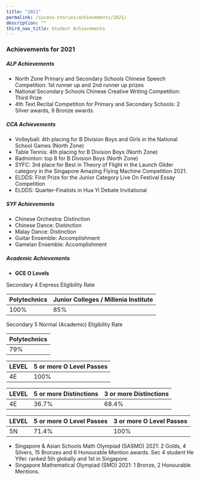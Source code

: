 ```yaml
---
title: "2021"
permalink: /sucess-stories/achievements/2021/
description: ""
third_nav_title: Student Achievements
---
```

### **Achievements for 2021**


##### **ALP Achievements**

*   North Zone Primary and Secondary Schools Chinese Speech Competition: 1st runner up and 2nd runner up prizes
*   National Secondary Schools Chinese Creative Writing Competition: Third Prize
*   4th Text Recital Competition for Primary and Secondary Schools: 2 Silver awards, 9 Bronze awards.

##### **CCA Achievements**

*   Volleyball: 4th placing for B Division Boys and Girls in the National School Games (North Zone)
*   Table Tennis: 4th placing for B Division Boys (North Zone)
*   Badminton: top 8 for B Division Boys (North Zone)
*   SYFC: 3rd place for Best in Theory of Flight in the Launch Glider category in the Singapore Amazing Flying Machine Competition 2021.
*   ELDDS: First Prize for the Junior Category Live On Festival Essay Competition
*   ELDDS: Quarter-Finalists in Hua Yi Debate Invitational

##### **SYF Achievements**

*   Chinese Orchestra: Distinction
*   Chinese Dance: Distinction
*   Malay Dance: Distinction
*   Guitar Ensemble: Accomplishment
*   Gamelan Ensemble: Accomplishment

##### **Academic Achievements**

*   **GCE O Levels**

Secondary 4 Express Eligibility Rate

| Polytechnics |  Junior Colleges / Millenia Institute |
|--------------|---------------------------------------|
| 100%         | 85%                                   |

Secondary 5 Normal (Academic) Eligibility Rate

| Polytechnics |
|--------------|
| 79%          |

| LEVEL | 5 or more O Level Passes |
|-------|--------------------------|
| 4E    | 100%                     |

| LEVEL | 5 or more Distinctions | 3 or more Distinctions |
|-------|------------------------|------------------------|
| 4E    | 36.7%                  | 68.4%                  |

| LEVEL | 5 or more O Level Passes | 3 or more O Level Passes |
|-------|--------------------------|--------------------------|
| 5N    | 71.4%                    | 100%                     |

*   Singapore & Asian Schools Math Olympiad (SASMO) 2021: 2 Golds, 4 Silvers, 15 Bronzes and 6 Honourable Mention awards. Sec 4 student He Yifei: ranked 5th globally and 1st in Singapore.
*   Singapore Mathematical Olympiad (SMO) 2021: 1 Bronze, 2 Honourable Mentions.